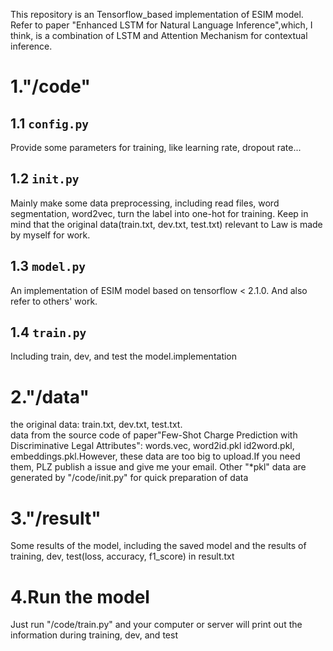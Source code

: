 This repository is an Tensorflow_based implementation of ESIM model. Refer to paper "Enhanced LSTM for Natural Language Inference",which, I think, is a combination of LSTM and Attention Mechanism for contextual inference.

# 1."/code"
## 1.1 `config.py`  
Provide some parameters for training, like learning rate, dropout rate...
## 1.2 `init.py`  
Mainly make some data preprocessing, including read files, word segmentation, word2vec, turn the label into one-hot for training. Keep in mind that the original data(train.txt, dev.txt, test.txt) relevant to Law is made by myself for work. 
## 1.3 `model.py` 
An implementation of ESIM model based on tensorflow < 2.1.0. And also refer to others' work. 
## 1.4 `train.py`  
Including train, dev, and test the model.implementation

# 2."/data"  
the original data: train.txt, dev.txt, test.txt.  
data from the source code of paper"Few-Shot Charge Prediction with Discriminative Legal Attributes": words.vec, word2id.pkl
id2word.pkl, embeddings.pkl.However, these data are too big to upload.If you need them, PLZ publish a issue and give me your email.
Other "*pkl" data are generated by "/code/init.py" for quick preparation of data

# 3."/result"  
Some results of the model, including the saved model and the results of training, dev, test(loss, accuracy, f1_score) in result.txt

# 4.Run the model  
Just run "/code/train.py" and your computer or server will print out the information during training, dev, and test
